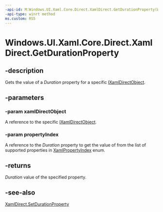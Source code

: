 ```yaml
---
-api-id: M:Windows.UI.Xaml.Core.Direct.XamlDirect.GetDurationProperty(Windows.UI.Xaml.Core.Direct.IXamlDirectObject,Windows.UI.Xaml.Core.Direct.XamlPropertyIndex)
-api-type: winrt method
ms.custom: RS5
---
```


<!-- Method syntax.
public Duration XamlDirect.GetDurationProperty(IXamlDirectObject xamlDirectObject, XamlPropertyIndex propertyIndex)
-->

# Windows.UI.Xaml.Core.Direct.XamlDirect.GetDurationProperty

## -description
Gets the value of a _Duration_ property for a specific [IXamlDirectObject](ixamldirectobject.md).


## -parameters
### -param xamlDirectObject
A reference to the specific [IXamlDirectObject](ixamldirectobject.md).

### -param propertyIndex
A reference to the _Duration_ property to get the value of from the list of supported properties in [XamlPropertyIndex](xamlpropertyindex.md) enum.

## -returns
_Duration_ value of the specified property.

## -see-also
[XamlDirect.SetDurationProperty](xamldirect_setdurationproperty_1228660920.md)

